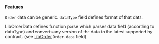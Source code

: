 #### Features

`Order` data can be generic. `dataType` field defines format of that data.

LibOrderData defines function parse which parses data field (according to dataType) and converts any version of the data to the latest supported by contract. 
(see [LibOrder](LibOrder.md) `Order.data` field)

